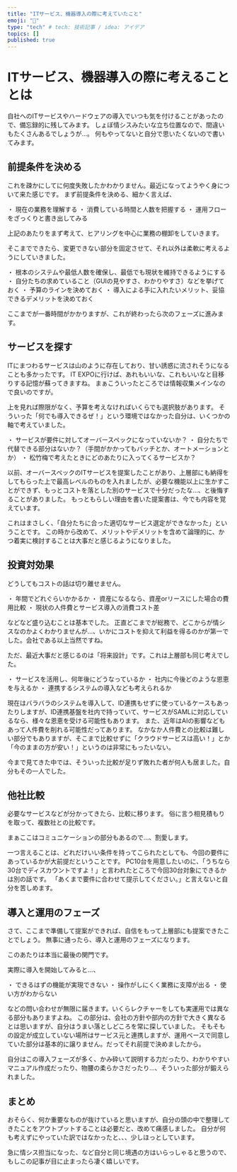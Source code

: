 ```yaml
---
title: "ITサービス、機器導入の際に考えていたこと"
emoji: "🎉"
type: "tech" # tech: 技術記事 / idea: アイデア
topics: []
published: true
---
```

# ITサービス、機器導入の際に考えることとは
自社へのITサービスやハードウェアの導入でいつも気を付けることがあったので、備忘録的に残してみます。
しょぼ情シスみたいな立ち位置なので、間違いもたくさんあるでしょうが…。
何もやってないと自分で思いたくないので書いてみます。

## 前提条件を決める
これを疎かにしてに何度失敗したかわかりません。最近になってようやく身について来た感じです。
まず前提条件を決める、細かく言えば、

・ 現在の業務を理解する
・ 消費している時間と人数を把握する
・ 運用フローをざっくりと書き出してみる

上記のあたりをまず考えて、ヒアリングを中心に業務の棚卸をしていきます。

そこまでできたら、変更できない部分を固定させて、それ以外は柔軟に考えるようにしていきました。

・ 根本のシステムや最低人数を確保し、最低でも現状を維持できるようにする
・ 自分たちの求めていること（GUIの見やすさ、わかりやすさ）などを挙げておく
・ 予算のラインを決めておく
・ 導入による手に入れたいメリット、妥協できるデメリットを決めておく

ここまでが一番時間がかかりますが、これが終わったら次のフェーズに進みます。

## サービスを探す
ITにまつわるサービスは山のように存在しており、甘い誘惑に流されそうになることも多かったです。
IT EXPOに行けば、あれもいいな、これもいいなと目移りする記憶が蘇ってきますね。
まぁこういったところでは情報収集メインなので良いのですが。

上を見れば際限がなく、予算を考えなければいくらでも選択肢があります。
そういった「何でも導入できるぜ！」という環境ではなかった自分は、いくつかの軸で考えていました。

・ サービスが要件に対してオーバースペックになっていないか？
・ 自分たちで代替できる部分はないか？（手間がかかってもバッチとか、オートメーションとか）
・ 松竹梅で考えたときにどのあたりに入ってくるサービスか？

以前、オーバースペックのITサービスを提案したことがあり、上層部にも納得をしてもらった上で最高レベルのものを入れましたが、必要な機能以上に生かすことができず、もっとコストを落とした別のサービスで十分だったな…、と後悔することがありました。
もっともらしい理由を書いた提案書は、今でも内容を覚えています。

これはまさしく、「自分たちに合った適切なサービス選定ができなかった」ということです。
この時から改めて、メリットやデメリットを含めて論理的に、かつ着実に検討することは大事だと感じるようになりました。

## 投資対効果
どうしてもコストの話は切り離せません。

・ 年間でどれぐらいかかるか
・ 資産になるなら、資産orリースにした場合の費用比較
・ 現状の人件費とサービス導入の消費コスト差

などなど盛り込むことは基本でした。
正直どこまでが総務で、どこからが情シスなのかよくわかりませんが…、いかにコストを抑えて利益を得るのかが第一でした。会社である以上当然ですね。

ただ、最近大事だと感じるのは「将来設計」です。これは上層部も同じ考えでした。

・ サービスを活用し、何年後にどうなっているか
・ 社内に今後どのような恩恵を与えるか
・ 連携するシステムの導入なども考えられるか

現在はバラバラのシステムを導入して、ID連携もせずに使っているケースもあったりしますが、ID連携基盤を社内で持っていて、サービスがSAMLに対応しているなら、様々な恩恵を受ける可能性もあります。
また、近年はAIの影響などもあって人件費を削れる可能性だってあります。
なかなか人件費との比較は難しい部分でもありますが、そこまで比較せずに「クラウドサービスは高い！」とか「今のままの方が安い！」というのは非常にもったいない。

今まで見てきた中では、そういった比較が足りず敗れた者が何人も居ました。自分もその一人でした。

## 他社比較
必要なサービスなどが分かってきたら、比較に移ります。
俗に言う相見積もりを取って、複数社との比較です。

まぁここはコミュニケーションの部分もあるので…、割愛します。

一つ言えることは、どれだけいい条件を持ってこられたとしても、今回の要件にあっているかが大前提だということです。
PC10台を用意したいのに、「うちなら30台でディスカウントですよ！」と言われたところで今回30台対象にできるかは別の話です。
「あくまで要件に合わせて提示してください。」と言えないと自分を苦しめます。

## 導入と運用のフェーズ
さて、ここまで準備して提案ができれば、自信をもって上層部にも提案できたことでしょう。
無事に通ったら、導入と運用のフェーズになります。

このあたりは本当に最後の関門です。

実際に導入を開始してみると…、

・ できるはずの機能が実現できない
・ 操作がしにくく業務に支障が出る
・ 使い方がわからない

などの問い合わせが無限に届きます。いくらレクチャーをしても実運用では異なる部分もありますよね。
この部分は、会社の方針や部内の方針で大きく異なるとは思いますが、自分はうまい落としどころを常に探していました。
そもそもの設定が成立していない場所はサービス元と連携しますが、運用ベースで同意していた部分は基本的に譲りません。だってそれ前提で決めましたから。

自分はこの導入フェーズが多く、かみ砕いて説明する力だったり、わかりやすいマニュアル作成だったり、物腰の柔らかさだったり…、そういった部分が鍛えられました。

## まとめ
おそらく、何か重要なものが抜けていると思いますが、自分の頭の中で整理してきたことをアウトプットすることは必要だと、改めて痛感しました。
自分が何も考えずにやっていた訳ではなかったと、、、少しほっとしています。

急に情シス担当になった、など自分と同じ境遇の方はいらっしゃると思うので、もしこの記事が目に止まったら凄く嬉しいです。